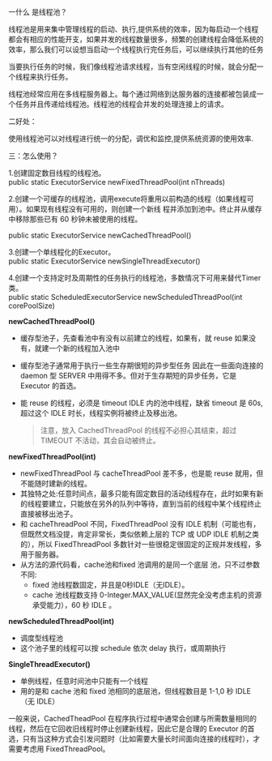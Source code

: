 一什么 是线程池？

线程池是用来集中管理线程的启动、执行,提供系统的效率，因为每启动一个线程都会有相应的性能开支，如果并发的线程数量很多，频繁的创建线程会降低系统的效率，那么我们可以设想当启动一个线程执行完任务后，可以继续执行其他的任务

当要执行任务的时候，我们像线程池请求线程，当有空闲线程的时候，就会分配一个线程来执行任务。

线程池经常应用在多线程服务器上。每个通过网络到达服务器的连接都被包装成一个任务并且传递给线程池。线程池的线程会并发的处理连接上的请求。

二好处：

使用线程池可以对线程进行统一的分配，调优和监控,提供系统资源的使用效率.

三：怎么使用？

1.创建固定数目线程的线程池。  
public static ExecutorService newFixedThreadPool\(int nThreads\)

2.创建一个可缓存的线程池，调用execute将重用以前构造的线程（如果线程可用）。如果现有线程没有可用的，则创建一个新线 程并添加到池中。终止并从缓存中移除那些已有 60 秒钟未被使用的线程。

public static ExecutorService newCachedThreadPool\(\)

3.创建一个单线程化的Executor。  
public static ExecutorService newSingleThreadExecutor\(\)

4.创建一个支持定时及周期性的任务执行的线程池，多数情况下可用来替代Timer类。  
public static ScheduledExecutorService newScheduledThreadPool\(int corePoolSize\)

**newCachedThreadPool\(\)**

* 缓存型池子，先查看池中有没有以前建立的线程，如果有，就 reuse 如果没有，就建一个新的线程加入池中
* 缓存型池子通常用于执行一些生存期很短的异步型任务 因此在一些面向连接的 daemon 型 SERVER 中用得不多。但对于生存期短的异步任务，它是 Executor 的首选。
* 能 reuse 的线程，必须是 timeout IDLE 内的池中线程，缺省 timeout 是 60s,超过这个 IDLE 时长，线程实例将被终止及移出池。

  > 注意，放入 CachedThreadPool 的线程不必担心其结束，超过 TIMEOUT 不活动，其会自动被终止。

**newFixedThreadPool\(int\)**

* newFixedThreadPool 与 cacheThreadPool 差不多，也是能 reuse 就用，但不能随时建新的线程。
* 其独特之处:任意时间点，最多只能有固定数目的活动线程存在，此时如果有新的线程要建立，只能放在另外的队列中等待，直到当前的线程中某个线程终止直接被移出池子。
* 和 cacheThreadPool 不同，FixedThreadPool 没有 IDLE 机制（可能也有，但既然文档没提，肯定非常长，类似依赖上层的 TCP 或 UDP IDLE 机制之类的），所以 FixedThreadPool 多数针对一些很稳定很固定的正规并发线程，多用于服务器。
* 从方法的源代码看，cache池和fixed 池调用的是同一个底层 池，只不过参数不同:
  * fixed 池线程数固定，并且是0秒IDLE（无IDLE）。
  * cache 池线程数支持 0-Integer.MAX\_VALUE\(显然完全没考虑主机的资源承受能力），60 秒 IDLE 。

**newScheduledThreadPool\(int\)**

* 调度型线程池
* 这个池子里的线程可以按 schedule 依次 delay 执行，或周期执行

**SingleThreadExecutor\(\)**

* 单例线程，任意时间池中只能有一个线程
* 用的是和 cache 池和 fixed 池相同的底层池，但线程数目是 1-1,0 秒 IDLE（无 IDLE）

一般来说，CachedTheadPool 在程序执行过程中通常会创建与所需数量相同的线程，然后在它回收旧线程时停止创建新线程，因此它是合理的 Executor 的首选，只有当这种方式会引发问题时（比如需要大量长时间面向连接的线程时），才需要考虑用 FixedThreadPool。


